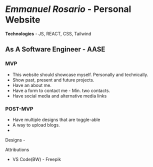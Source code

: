 # **_Emmanuel Rosario_** - Personal Website

**Technologies** - JS, REACT, CSS, Tailwind

## As A Software Engineer - AASE

### MVP

- This website should showcase myself. Personally and technically.
- Show past, present and future projects.
- Have an about me.
- Have a form to contact me - Min. two contacts.
- Have social media and alternative media links

### POST-MVP

- Have multiple designs that are toggle-able
- A way to upload blogs.
-

Designs -

Attributions

- VS Code(BW) - Freepik

